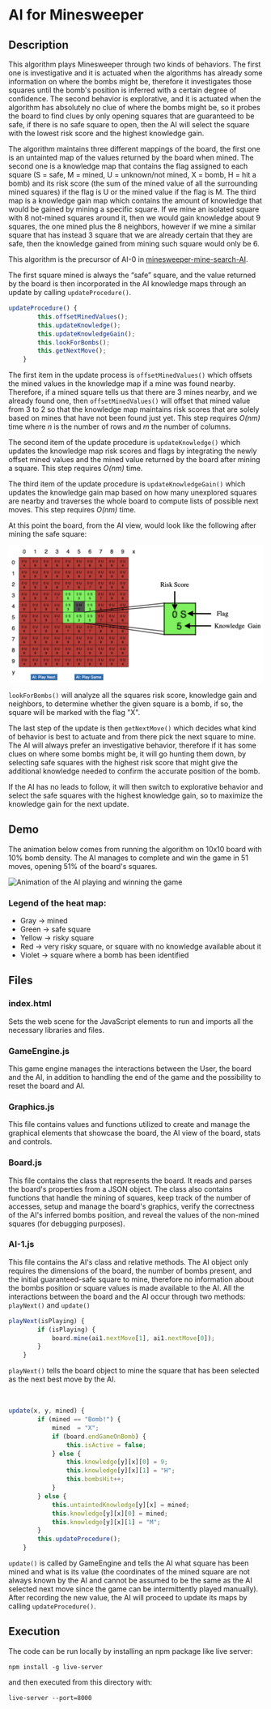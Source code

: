 # AI for Minesweeper

## Description

This algorithm plays Minesweeper through two kinds of behaviors. The first one is investigative and it
is actuated when the algorithms has already some information on where the bombs might be,
therefore it investigates those squares until the bomb's position is inferred with a certain degree of confidence. The second behavior is
explorative, and it is actuated when the algorithm has absolutely no clue of where the bombs
might be, so it probes the board to find clues by only opening squares that are guaranteed to be safe, if there is no safe square to open, then the AI will select the square with the lowest risk score and the highest knowledge gain. 

The algorithm maintains three different mappings of the board, the first one is an untainted map
of the values returned by the board when mined. The second one is a knowledge map that
contains the flag assigned to each square (S = safe, M = mined, U = unknown/not mined, X =
bomb, H = hit a bomb) and its risk score (the sum of the mined value of all the surrounding mined squares) if the
flag is U or the mined value if the flag is M. The third map is a knowledge gain map which
contains the amount of knowledge that would be gained by mining a specific square. If we mine
an isolated square with 8 not-mined squares around it, then we would gain knowledge
about 9 squares, the one mined plus the 8 neighbors, however if we mine a similar square that
has instead 3 square that we are already certain that they are safe, then the knowledge gained
from mining such square would only be 6.

This algorithm is the precursor of AI-0 in [minesweeper-mine-search-AI](https://github.com/andrea-covre/minesweeper-mine-search-AI).

The first square mined is always the “safe” square, and the value returned by the board is then
incorporated in the AI knowledge maps through an update by calling `updateProcedure()`.

``` javascript
updateProcedure() {
        this.offsetMinedValues();
        this.updateKnowledge();
        this.updateKnowledgeGain();
        this.lookForBombs();
        this.getNextMove();
    }
```

The first item in the update process is `offsetMinedValues()` which offsets the mined values in the
knowledge map if a mine was found nearby. Therefore, if a mined square tells us that there are 3
mines nearby, and we already found one, then `offsetMinedValues()` will offset that mined value
from 3 to 2 so that the knowledge map maintains risk scores that are solely based on mines that
have not been found just yet. This step requires _O(nm)_ time where _n_ is the number of rows and _m_
the number of columns.

The second item of the update procedure is `updateKnowledge()` which updates the knowledge
map risk scores and flags by integrating the newly offset mined values and the mined value
returned by the board after mining a square. This step requires _O(nm)_ time.

The third item of the update procedure is `updateKnowledgeGain()` which updates the knowledge
gain map based on how many unexplored squares are nearby and traverses the whole board to
compute lists of possible next moves. This step requires _O(nm)_ time.

At this point the board, from the AI view, would look like the following after mining the safe
square:

![AI-0 Board View](/figures/ai-board-view.jpg "AI Board View")

`lookForBombs()` will analyze all the squares risk score, knowledge gain and neighbors, to determine whether the given square 
is a bomb, if so, the square will be marked with the flag "X".

The last step of the update is then `getNextMove()` which decides what kind of behavior is best to
actuate and from there pick the next square to mine. The AI will always prefer an investigative
behavior, therefore if it has some clues on where some bombs might be, it will go hunting them
down, by selecting safe squares with the highest risk score that might give the additional knowledge needed to confirm the 
accurate position of the bomb.

If the AI has no leads to follow, it will then switch to explorative behavior and select the safe squares with the highest knowledge
gain, so to maximize the knowledge gain for the next update.


## Demo

The animation below comes from running the algorithm on 10x10 board with 10% bomb density. The AI manages
to complete and win the game in 51 moves, opening 51% of the board's squares.

<img src="/figures/animated-ai-board-view.gif" width="100" alt="Animation of the AI playing and winning the game">

### Legend of the heat map:
  - Gray      -> mined
  - Green     -> safe square
  - Yellow    -> risky square
  - Red       -> very risky square, or square  with no knowledge available about it  
  - Violet    -> square where a bomb has been identified 


## Files

### index.html
Sets the web scene for the JavaScript elements to run and imports all the necessary libraries and files.

### GameEngine.js
This game engine manages the interactions between the User, the board and the AI, in addition to handling the end of the game and the possibility to reset the board and AI.

### Graphics.js
This file contains values and functions utilized to create and manage the graphical elements that showcase the board, the AI view of the board, stats and controls.

### Board.js
This file contains the class that represents the board. It reads and parses the board's properties from a JSON object. The class also contains functions that handle the mining of squares, keep track of the number of accesses, setup and manage the board's graphics, verify the correctness of the AI's inferred bombs position, and reveal the values of the non-mined squares (for debugging purposes).

### AI-1.js
This file contains the AI's class and relative methods. The AI object only requires the dimensions of the board,
the number of bombs present, and the initial guaranteed-safe square to mine, therefore no information about the bombs position
or square values is made available to the AI. All the interactions between the board and the AI occur through two methods: `playNext()` and `update()`

``` javascript
playNext(isPlaying) {
        if (isPlaying) {
            board.mine(ai1.nextMove[1], ai1.nextMove[0]);
        }
    }
```
`playNext()` tells the board object to mine the square that has been selected as the next best move by the AI.

<br>

``` javascript
update(x, y, mined) {
        if (mined == "Bomb!") {
            mined  = "X";
            if (board.endGameOnBomb) {
                this.isActive = false;
            } else {
                this.knowledge[y][x][0] = 9;
                this.knowledge[y][x][1] = "H"; 
                this.bombsHit++;
            }
        } else {
            this.untaintedKnowledge[y][x] = mined;
            this.knowledge[y][x][0] = mined;
            this.knowledge[y][x][1] = "M";
        }
        this.updateProcedure();
    }
```
`update()` is called by GameEngine and tells the AI what square has been mined and what is its value (the coordinates of the mined 
square are not always known by the AI and cannot be assumed to be the same as the AI selected next move since the game can be intermittently played manually). After recording the new value, the AI will proceed to update its maps by calling `updateProcedure()`. 

## Execution

The code can be run locally by installing an npm package like live server:
```
npm install -g live-server
```
and then executed from this directory with:
```
live-server --port=8000
```